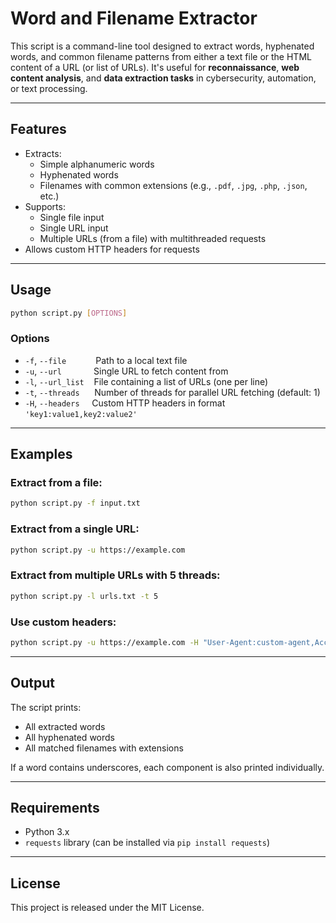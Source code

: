 # Word and Filename Extractor

This script is a command-line tool designed to extract words, hyphenated words, and common filename patterns from either a text file or the HTML content of a URL (or list of URLs). It's useful for **reconnaissance**, **web content analysis**, and **data extraction tasks** in cybersecurity, automation, or text processing.

---

## Features

- Extracts:
  - Simple alphanumeric words
  - Hyphenated words
  - Filenames with common extensions (e.g., `.pdf`, `.jpg`, `.php`, `.json`, etc.)
- Supports:
  - Single file input
  - Single URL input
  - Multiple URLs (from a file) with multithreaded requests
- Allows custom HTTP headers for requests

---

## Usage

```bash
python script.py [OPTIONS]
```

### Options

- `-f`, `--file` &nbsp;&nbsp;&nbsp;&nbsp;&nbsp;&nbsp;&nbsp;&nbsp;&nbsp;&nbsp; Path to a local text file
- `-u`, `--url` &nbsp;&nbsp;&nbsp;&nbsp;&nbsp;&nbsp;&nbsp;&nbsp;&nbsp;&nbsp;&nbsp; Single URL to fetch content from
- `-l`, `--url_list` &nbsp;&nbsp; File containing a list of URLs (one per line)
- `-t`, `--threads` &nbsp;&nbsp;&nbsp;&nbsp; Number of threads for parallel URL fetching (default: 1)
- `-H`, `--headers` &nbsp;&nbsp;&nbsp; Custom HTTP headers in format `'key1:value1,key2:value2'`

---

## Examples

### Extract from a file:

```bash
python script.py -f input.txt
```

### Extract from a single URL:

```bash
python script.py -u https://example.com
```

### Extract from multiple URLs with 5 threads:

```bash
python script.py -l urls.txt -t 5
```

### Use custom headers:

```bash
python script.py -u https://example.com -H "User-Agent:custom-agent,Accept:text/html"
```

---

## Output

The script prints:
- All extracted words
- All hyphenated words
- All matched filenames with extensions

If a word contains underscores, each component is also printed individually.

---

## Requirements

- Python 3.x
- `requests` library (can be installed via `pip install requests`)

---

## License

This project is released under the MIT License.
